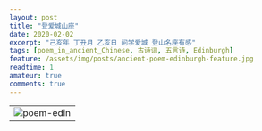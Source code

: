 ```yaml
---
layout: post
title: "登爱城山座"
date: 2020-02-02
excerpt: "己亥年 丁丑月 乙亥日 问学爱城 登山名座有感"
tags: [poem_in_ancient_Chinese, 古诗词, 五言诗, Edinburgh]
feature: /assets/img/posts/ancient-poem-edinburgh-feature.jpg
readtime: 1
amateur: true
comments: true
---
```


|  |
| :-----------------------------------------------: |
| ![poem-edin](/assets/img/posts/ancient-poem-edinburgh.PNG) |

